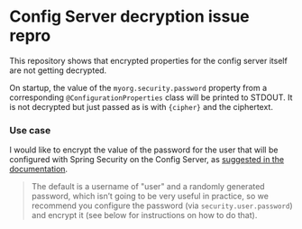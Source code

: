 Config Server decryption issue repro
=====

This repository shows that encrypted properties for the config server itself are not getting decrypted.

On startup, the value of the `myorg.security.password` property from a corresponding `@ConfigurationProperties` class will be printed to STDOUT.
It is not decrypted but just passed as is with `{cipher}` and the ciphertext.

### Use case

I would like to encrypt the value of the password for the user that will be configured with Spring Security on the Config Server, as [suggested in the documentation](https://cloud.spring.io/spring-cloud-config/single/spring-cloud-config.html#_security).

> The default is a username of "user" and a randomly generated password, which isn’t going to be very useful in practice, so we recommend you configure the password (via `security.user.password`) and encrypt it (see below for instructions on how to do that).
